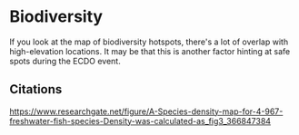# Biodiversity

If you look at the map of biodiversity hotspots, there's a lot of overlap with high-elevation locations. It may be that this is another factor hinting at safe spots during the ECDO event.

## Citations

https://www.researchgate.net/figure/A-Species-density-map-for-4-967-freshwater-fish-species-Density-was-calculated-as_fig3_366847384